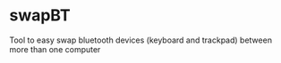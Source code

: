 # swapBT
Tool to easy swap bluetooth devices (keyboard and trackpad) between more than one computer
